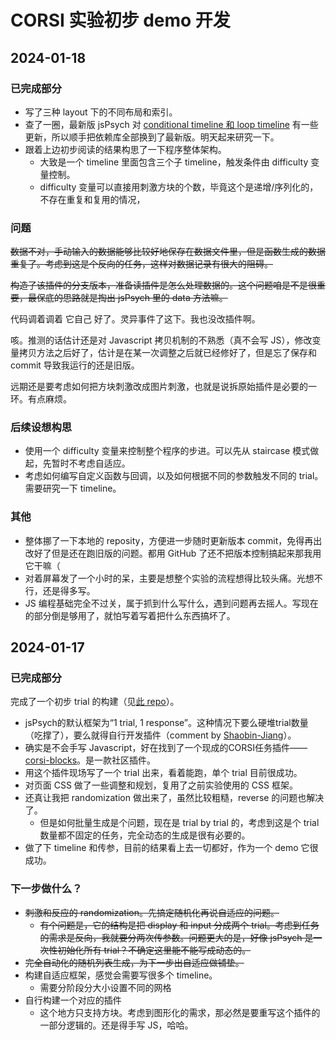 # CORSI 实验初步 demo 开发

## 2024-01-18

### 已完成部分
* 写了三种 layout 下的不同布局和索引。
* 查了一圈，最新版 jsPsych 对 [conditional timeline 和 loop timeline](https://www.jspsych.org/7.0/overview/timeline/#looping-timelines) 有一些更新，所以顺手把依赖库全部换到了最新版。明天起来研究一下。
* 跟着上边初步阅读的结果构思了一下程序整体架构。
  * 大致是一个 timeline 里面包含三个子 timeline，触发条件由 difficulty 变量控制。
  * difficulty 变量可以直接用刺激方块的个数，毕竟这个是递增/序列化的，不存在重复和复用的情况，

### 问题
~~数据不对，手动输入的数据能够比较好地保存在数据文件里，但是函数生成的数据重复了。考虑到这是个反向的任务，这样对数据记录有很大的阻碍。~~

~~构造了该插件的分支版本，准备读插件是怎么处理数据的。这个问题咱是不是很重要，最保底的思路就是掏出 jsPsych 里的 data 方法嘛。~~

代码调着调着 它自己 好了。灵异事件了这下。我也没改插件啊。

咳。推测的话估计还是对 Javascript 拷贝机制的不熟悉（真不会写 JS），修改变量拷贝方法之后好了，估计是在某一次调整之后就已经修好了，但是忘了保存和 commit 导致我运行的还是旧版。

远期还是要考虑如何把方块刺激改成图片刺激，也就是说拆原始插件是必要的一环。有点麻烦。

### 后续设想构思
* 使用一个 difficulty 变量来控制整个程序的步进。可以先从 staircase 模式做起，先暂时不考虑自适应。
* 考虑如何编写自定义函数与回调，以及如何根据不同的参数触发不同的 trial。需要研究一下 timeline。

### 其他
* 整体挪了一下本地的 reposity，方便进一步随时更新版本 commit，免得再出改好了但是还在跑旧版的问题。都用 GitHub 了还不把版本控制搞起来那我用它干嘛（
* 对着屏幕发了一个小时的呆，主要是想整个实验的流程想得比较头痛。光想不行，还是得多写。
* JS 编程基础完全不过关，属于抓到什么写什么，遇到问题再去摇人。写现在的部分倒是够用了，就怕写着写着把什么东西搞坏了。

## 2024-01-17

### 已完成部分
完成了一个初步 trial 的构建（见[此 repo](https://github.com/Midnight-Yu/jspsych-adaptive-corsi-demo)）。
* jsPsych的默认框架为“1 trial, 1 response”。这种情况下要么硬堆trial数量（吃撑了），要么就得自行开发插件（comment by [Shaobin-Jiang](https://github.com/Shaobin-Jiang)）。
* 确实是不会手写 Javascript，好在找到了一个现成的CORSI任务插件——[corsi-blocks](https://github.com/jspsych/jspsych-contrib/tree/main/packages/plugin-corsi-blocks)。是一款社区插件。
* 用这个插件现场写了一个 trial 出来，看着能跑，单个 trial 目前很成功。
* 对页面 CSS 做了一些调整和规划，复用了之前实验使用的 CSS 框架。
* 还真让我把 randomization 做出来了，虽然比较粗糙，reverse 的问题也解决了。
  * 但是如何批量生成是个问题，现在是 trial by trial 的，考虑到这是个 trial 数量都不固定的任务，完全动态的生成是很有必要的。
* 做了下 timeline 和传参，目前的结果看上去一切都好，作为一个 demo 它很成功。

### 下一步做什么？
* ~~刺激和反应的 randomization。先搞定随机化再说自适应的问题。~~
  * ~~有个问题是，它的结构是把 display 和 input 分成两个 trial。考虑到任务的需求是反向，我就要分两次传参数。问题更大的是，好像 jsPsych 是一次性初始化所有 trial？不确定这里能不能写成动态的。~~
* ~~完全自动化的随机列表生成，为下一步出自适应做铺垫。~~
* 构建自适应框架，感觉会需要写很多个 timeline。
  * 需要分阶段分大小设置不同的网格
* 自行构建一个对应的插件
  * 这个地方只支持方块。考虑到图形化的需求，那必然是要重写这个插件的一部分逻辑的。还是得手写 JS，哈哈。
